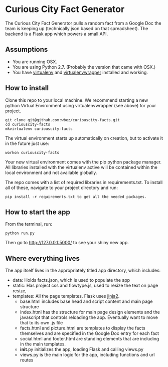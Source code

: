 # Curious City Fact Generator

The Curious City Fact Generator pulls a random fact from a Google Doc the team is keeping up (technically json based on that spreadsheet). The backend is a Flask app which powers a small API.

## Assumptions
* You are running OSX.
* You are using Python 2.7. (Probably the version that came with OSX.)
* You have [virtualenv](https://pypi.python.org/pypi/virtualenv) and [virtualenvwrapper](https://pypi.python.org/pypi/virtualenvwrapper) installed and working.

## How to install
Clone this repo to your local machine. We recommend starting a new python Virtual Environment using virtualenvwrapper (see above) for your project.

```
git clone git@github.com:wbez/curiouscity-facts.git
cd curiouscity-facts
mkvirtualenv curiouscity-facts
```

The virtual environment starts up automatically on creation, but to activate it in the future just use:

```
workon curiouscity-facts
```

Your new virtual environment comes with the pip python package manager. All libraries installed with the virtualenv active will be contained within the local environment and not available globally. 

The repo comes with a list of required libraries in requirements.txt. To install all of these, navigate to your project directory and run:

```
pip install -r requirements.txt to get all the needed packages.
```

## How to start the app

From the terminal, run:

```
python run.py 
```

Then go to http://127.0.0.1:5000/ to see your shiny new app.

## Where everything lives

The app itself lives in the appropriately titled app directory, which includes:
* data: Holds facts.json, which is used to populate the app
* static: Has project css and flowtype.js, used to resize the text on page resize,
* templates: All the page templates. Flask uses [jinja2](http://jinja.pocoo.org/).
	* base.html includes base head and script content and main page structure
	* index.html has the structure for main page design elements and the javascript that controls reloading the app. Eventually want to move that to its own .js file
	* facts.html and picture.html are templates to display the facts themselves and are specified in the Google Doc entry for each fact
	* social.html and footer.html are standing elements that are including in the main templates.
	* __init__.py initializes the app, loading Flask and calling views.py
	* views.py is the main logic for the app, including functions and url routes


